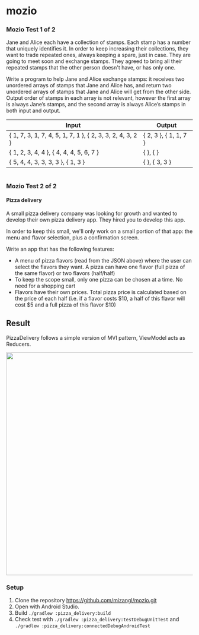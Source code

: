 # mozio
### Mozio Test 1 of 2

Jane and Alice each have a collection of stamps. Each stamp has a number that uniquely identifies it. 
In order to keep increasing their collections, they want to trade repeated ones, always keeping a spare, just in case. 
They are going to meet soon and exchange stamps. 
They agreed to bring all their repeated stamps that the other person doesn't have, or has only one.

Write a program to help Jane and Alice exchange stamps: 
it receives two unordered arrays of stamps that Jane and Alice has, and return two unordered arrays of stamps that Jane and Alice will get from the other side. 
Output order of stamps in each array is not relevant, however the first array is always Jane’s stamps, and the second array is always Alice’s stamps in both input and output.

| Input                                                     | Output                 |
|-----------------------------------------------------------|------------------------|
| { 1, 7, 3, 1, 7, 4, 5, 1, 7, 1 }, { 2, 3, 3, 2, 4, 3, 2 } | { 2, 3 }, { 1, 1, 7 }  |
| { 1, 2, 3, 4, 4 }, { 4, 4, 4, 5, 6, 7 }                   | { <empty>}, { <empty>} |
| { 5, 4, 4, 3, 3, 3, 3 }, { 1, 3 }                         | { <empty> }, { 3, 3 }  |
  
  
#  
### Mozio Test 2 of 2

#### Pizza delivery

A small pizza delivery company was looking for growth and wanted to develop their own pizza delivery app. They hired you to develop this app.

In order to keep this small, we'll only work on a small portion of that app: the menu and flavor selection, plus a confirmation screen.

Write an app that has the following features:

- A menu of pizza flavors (read from the JSON above) where the user can select the flavors they want. A pizza can have one flavor (full pizza of the same flavor) or two flavors (half/half)
- To keep the scope small, only one pizza can be chosen at a time. No need for a shopping cart
- Flavors have their own prices. Total pizza price is calculated based on the price of each half  (i.e. if a flavor costs $10, a half of this flavor will cost $5 and a full pizza of this flavor $10)

## Result

PizzaDelivery follows a simple version of MVI pattern, ViewModel acts as Reducers.

<img src=https://user-images.githubusercontent.com/63661111/222925286-90fb789e-6436-4129-83d3-0635801a9681.png width=600/>

### Setup
1. Clone the repository https://github.com/mizangl/mozio.git
2. Open with Android Studio.
3. Build `./gradlew :pizza_delivery:build`
4. Check test with `./gradlew :pizza_delivery:testDebugUnitTest` and `./gradlew :pizza_delivery:connectedDebugAndroidTest`
